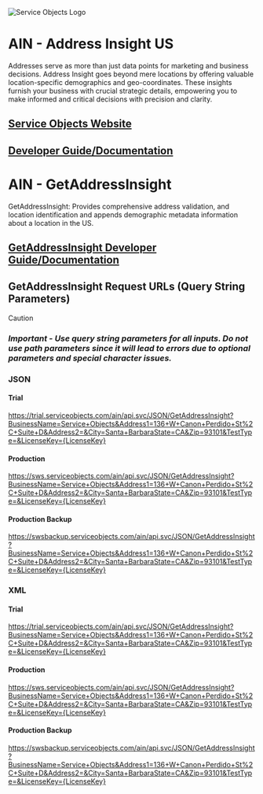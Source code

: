 ![Service Objects Logo](https://www.serviceobjects.com/wp-content/uploads/2021/05/SO-Logo-with-TM.gif "Service Objects Logo")

# AIN - Address Insight US

Addresses serve as more than just data points for marketing and business decisions. Address Insight goes beyond mere locations by offering valuable location-specific demographics and geo-coordinates. These insights furnish your business with crucial strategic details, empowering you to make informed and critical decisions with precision and clarity.

## [Service Objects Website](https://serviceobjects.com)
## [Developer Guide/Documentation](https://www.serviceobjects.com/docs/)

# AIN - GetAddressInsight

GetAddressInsight: Provides comprehensive address validation, and location identification and appends demographic metadata information about a location in the US.

## [GetAddressInsight Developer Guide/Documentation](https://www.serviceobjects.com/docs/dots-address-insight-us/aius-operations/aius-getaddressinsight/)

## GetAddressInsight Request URLs (Query String Parameters)

>[!CAUTION]
>### *Important - Use query string parameters for all inputs.  Do not use path parameters since it will lead to errors due to optional parameters and special character issues.*


### JSON
#### Trial

https://trial.serviceobjects.com/ain/api.svc/JSON/GetAddressInsight?BusinessName=Service+Objects&Address1=136+W+Canon+Perdido+St%2C+Suite+D&Address2=&City=Santa+BarbaraState=CA&Zip=93101&TestType=&LicenseKey={LicenseKey}

#### Production

https://sws.serviceobjects.com/ain/api.svc/JSON/GetAddressInsight?BusinessName=Service+Objects&Address1=136+W+Canon+Perdido+St%2C+Suite+D&Address2=&City=Santa+BarbaraState=CA&Zip=93101&TestType=&LicenseKey={LicenseKey}

#### Production Backup

https://swsbackup.serviceobjects.com/ain/api.svc/JSON/GetAddressInsight?BusinessName=Service+Objects&Address1=136+W+Canon+Perdido+St%2C+Suite+D&Address2=&City=Santa+BarbaraState=CA&Zip=93101&TestType=&LicenseKey={LicenseKey}

### XML
#### Trial

https://trial.serviceobjects.com/ain/api.svc/JSON/GetAddressInsight?BusinessName=Service+Objects&Address1=136+W+Canon+Perdido+St%2C+Suite+D&Address2=&City=Santa+BarbaraState=CA&Zip=93101&TestType=&LicenseKey={LicenseKey}

#### Production

https://sws.serviceobjects.com/ain/api.svc/JSON/GetAddressInsight?BusinessName=Service+Objects&Address1=136+W+Canon+Perdido+St%2C+Suite+D&Address2=&City=Santa+BarbaraState=CA&Zip=93101&TestType=&LicenseKey={LicenseKey}

#### Production Backup

https://swsbackup.serviceobjects.com/ain/api.svc/JSON/GetAddressInsight?BusinessName=Service+Objects&Address1=136+W+Canon+Perdido+St%2C+Suite+D&Address2=&City=Santa+BarbaraState=CA&Zip=93101&TestType=&LicenseKey={LicenseKey}
